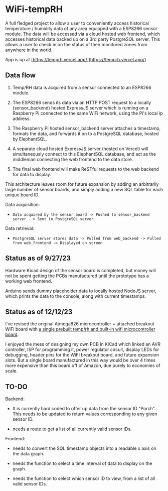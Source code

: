 # WiFi-tempRH
A full fledged project to allow a user to conveniently access historical temperature / humidity data of any area equipped with a ESP8266 sensor module. The data will be accessed via a cloud hosted web frontend, which accesses historical data backed up on a 3rd party PostgreSQL server. This allows a user to check in on the status of their monitored zones from anywhere in the world.

App is up at [https://temprh.vercel.app/](https://temprh.vercel.app/)

## Data flow
1. Temp/RH data is acquired from a sensor connected to an ESP8266 module.

2. The ESP8266 sends its data via an HTTP POST request to a locally (sensor_backend) hosted ExpressJS server which is running on a Raspberry Pi connected to the same WiFi network, using the Pi's local ip address.

3. The Raspberry Pi hosted sensor_backend server attaches a timestamp, formats the data, and forwards it on to a PostgreSQL database, hosted by ElephantSQL.  

4. A separate cloud hosted ExpressJS server (hosted on Vercel) will simultaneously connect to this ElephantSQL database, and act as the middleman connecting the web frontend to the data store.

5. The final web frontend will make ReSTful requests to the web backend for data to display.

This architecture leaves room for future expansion by adding an arbitrarily large number of sensor boards, and simply adding a new SQL table for each unique board ID.

Data acquisition:

- `Data acquired by the sensor board -> Pushed to sensor_backend server - > Sent to PostgreSQL server`

Data retrieval:

- `PostgreSQL server stores data -> Pulled from web_backend -> Pulled from web_frontend -> Displayed on screen`

## Status as of 9/27/23
Hardware Kicad design of the sensor board is completed, but money will not be spent getting the PCBs manufactured until the prototype has a working web frontend.

Arduino sends dummy placeholder data to locally hosted NodeJS server, which prints the data to the console, along with current timestamps.

## Status as of 12/12/23
I've revised the original Atmega826 microcontroller + attached breakout WiFi board with [a single prebuilt temp/rh and built-in wifi microcontroller board](https://www.amazon.com/dp/B0CCR7B5G5?psc=1&ref=ppx_yo2ov_dt_b_product_details).

I enjoyed the mess of designing my own PCB in KiCad which linked an AVR controller, ISP for programming it, power regulator circuit, display LEDs for debugging, header pins for the WiFI breakout board, and future expansion slots. But a single board manufactured in this way would be over 4 times more expensive than this board off of Amazon, due purely to economies of scale.

## TO-DO

Backend: 

- It is currently hard coded to offer up data from the sensor ID "Porch". This needs to be updated to return values corresponding to any given sensor ID.

- needs a route to get a list of all currently valid sensor IDs.

Frontend:

- needs to convert the SQL timestamp objects into a readable x axis on the data graph.

- needs the function to select a time interval of data to display on the graph.

- needs the function to select which sensor ID to view, from a list of all valid sensor IDs.
